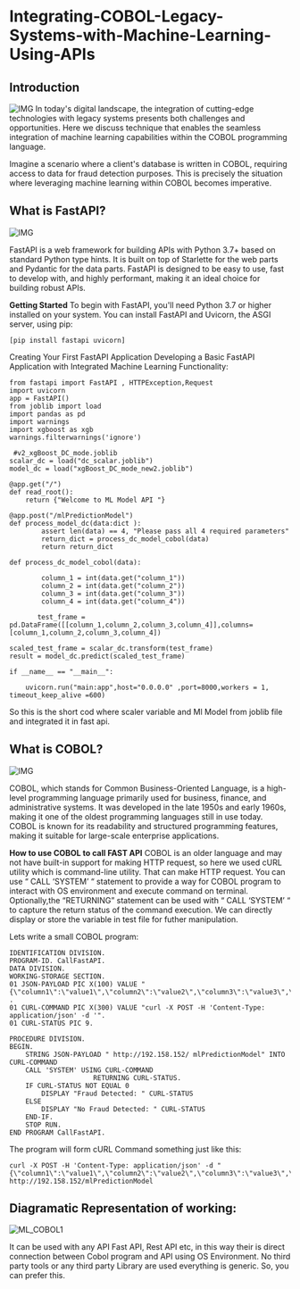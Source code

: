 # Integrating-COBOL-Legacy-Systems-with-Machine-Learning-Using-APIs
## Introduction

![IMG](https://datastorageasean.com/sites/default/files/images/GettyImages-1206796363.jpg)
In today's digital landscape, the integration of cutting-edge technologies with legacy systems presents both challenges and opportunities. Here we discuss technique that enables the seamless integration of machine learning capabilities within the COBOL programming language. 

Imagine a scenario where a client's database is written in COBOL, requiring access to data for fraud detection purposes. This is precisely the situation where leveraging machine learning within COBOL becomes imperative. 



## What is FastAPI? 
![IMG](https://miro.medium.com/v2/resize:fit:1023/1*du7p50wS_fIsaC_lR18qsg.png)

  FastAPI is a web framework for building APIs with Python 3.7+ based on standard Python type hints. It is built on top of Starlette for the web parts and Pydantic for the data        parts. FastAPI is designed to be easy to use, fast to develop with, and highly performant, making it an ideal choice for building robust APIs. 

  **Getting Started**
    To begin with FastAPI, you'll need Python 3.7 or higher installed on your system. You can install FastAPI and Uvicorn, the ASGI server, using pip:
    
    [pip install fastapi uvicorn] 
    
  Creating Your First FastAPI Application Developing a Basic FastAPI Application with Integrated Machine Learning Functionality: 

    from fastapi import FastAPI , HTTPException,Request 
    import uvicorn 
    app = FastAPI() 
    from joblib import load 
    import pandas as pd 
    import warnings 
    import xgboost as xgb   
    warnings.filterwarnings('ignore') 

     #v2_xgBoost_DC_mode.joblib 
    scalar_dc = load("dc_scalar.joblib") 
    model_dc = load("xgBoost_DC_mode_new2.joblib") 
    
    @app.get("/") 
    def read_root(): 
        return {"Welcome to ML Model API "} 
    
    @app.post("/mlPredictionModel") 
    def process_model_dc(data:dict ): 
            assert len(data) == 4, "Please pass all 4 required parameters"     
            return_dict = process_dc_model_cobol(data) 
            return return_dict 
            
    def process_dc_model_cobol(data): 
    
            column_1 = int(data.get("column_1")) 
            column_2 = int(data.get("column_2")) 
            column_3 = int(data.get("column_3")) 
            column_4 = int(data.get("column_4")) 
            
           test_frame = pd.DataFrame([[column_1,column_2,column_3,column_4]],columns=[column_1,column_2,column_3,column_4])  
           
    scaled_test_frame = scalar_dc.transform(test_frame)         
    result = model_dc.predict(scaled_test_frame) 
    
    if __name__ == "__main__": 
    
        uvicorn.run("main:app",host="0.0.0.0" ,port=8000,workers = 1, timeout_keep_alive =600)

So this is the short cod where scaler variable and Ml Model from joblib file and integrated it in fast api.

## What is COBOL? 
![IMG](https://www.opensourceforu.com/wp-content/uploads/2021/03/Cobol-classical-programming_Featuree-image-2.jpg)

  COBOL, which stands for Common Business-Oriented Language, is a high-level programming language primarily used for business, finance, and administrative systems. It was developed in the late 1950s and early 1960s, making it one of the oldest programming languages still in use today. COBOL is known for its readability and structured programming features, making it suitable for large-scale enterprise applications. 

  **How to use COBOL to call FAST API**
  COBOL is an older language and may not have built-in support for making HTTP request, so here we used cURL utility which is command-line utility. That can make HTTP request.	You can use “ CALL ‘SYSTEM’ “ statement to provide a way for COBOL 	program to interact with OS environment and execute command on 	terminal. 
Optionally,the “RETURNING” statement can be used with “ CALL ‘SYSTEM’ “ to capture the return status of the command execution. We can directly display or store the variable in test file for futher manipulation. 

Lets write a small COBOL program: 

    IDENTIFICATION DIVISION. 
    PROGRAM-ID. CallFastAPI. 
    DATA DIVISION. 
    WORKING-STORAGE SECTION. 
    01 JSON-PAYLOAD PIC X(100) VALUE "{\"column1\":\"value1\",\"column2\":\"value2\",\"column3\":\"value3\",\"column4\":\"value4\"}" . 
    01 CURL-COMMAND PIC X(300) VALUE "curl -X POST -H 'Content-Type: application/json' -d '". 
    01 CURL-STATUS PIC 9. 
     
    PROCEDURE DIVISION. 
    BEGIN. 
        STRING JSON-PAYLOAD " http://192.158.152/ mlPredictionModel" INTO CURL-COMMAND 
        CALL 'SYSTEM' USING CURL-COMMAND 
                         RETURNING CURL-STATUS. 
        IF CURL-STATUS NOT EQUAL 0 
            DISPLAY "Fraud Detected: " CURL-STATUS 
        ELSE 
            DISPLAY "No Fraud Detected: " CURL-STATUS 
        END-IF. 
        STOP RUN. 
    END PROGRAM CallFastAPI. 

 

 

The program will form cURL Command something just like this: 

    curl -X POST -H 'Content-Type: application/json' -d "{\"column1\":\"value1\",\"column2\":\"value2\",\"column3\":\"value3\",\"column4\":\"value4\"}" http://192.158.152/mlPredictionModel 

    

## Diagramatic Representation of working:

![ML_COBOL1](https://github.com/Piyush007k/Piyush007k-Integrating-COBOL-Legacy-Systems-with-Machine-Learning-Using-APIs/assets/105144617/56ecfe92-2635-458c-9098-10a8c48fd08d)

It can be used with any API Fast API, Rest API etc, in this way their is direct connection between Cobol program and API using OS Environment. No third party tools or any third party Library are used everything is generic. So, you can prefer this.
